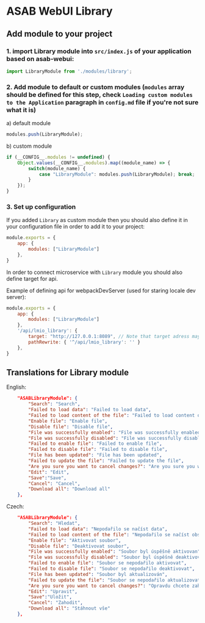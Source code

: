 # ASAB WebUI Library

## Add module to your project

### 1. import Library module into `src/index.js` of your application based on asab-webui:

```js
import LibraryModule from './modules/library';
```

### 2. Add module to default or custom modules (`modules` array should be defined for this step, check `Loading custom modules to the Application` paragraph in `config.md` file if you're not sure what it is)

a) default module
```js
modules.push(LibraryModule);
```

b) custom module
```js
if (__CONFIG__.modules != undefined) {
	Object.values(__CONFIG__.modules).map((module_name) => {
		switch(module_name) {
			case "LibraryModule": modules.push(LibraryModule); break;
		}
	});
}
```

### 3. Set up configuration

If you added `Library` as custom module then you should also define it in your configuration file in order to add it to your project:
```js
module.exports = {
	app: {
		modules: ["LibraryModule"]
	},
}
```

In order to connect microservice with `Library` module you should also define target for api.

Example of defining api for webpackDevServer (used for staring locale dev server):
```js
module.exports = {
	app: {
		modules: ["LibraryModule"]
	},
	'/api/lmio_library': {
		target: "http://127.0.0.1:8089", // Note that target adress may differ base on address where microservice is running
		pathRewrite: { '^/api/lmio_library': '' }
	},
}
```

## Translations for Library module

English:
```json
	"ASABLibraryModule": {
		"Search": "Search",
		"Failed to load data": "Failed to load data",
		"Failed to load content of the file": "Failed to load content of the file",
		"Enable file": "Enable file",
		"Disable file": "Disable file",
		"File was successfully enabled": "File was successfully enabled",
		"File was successfully disabled": "File was successfully disabled",
		"Failed to enable file": "Failed to enable file",
		"Failed to disable file": "Failed to disable file",
		"File has been updated": "File has been updated",
		"Failed to update the file": "Failed to update the file",
		"Are you sure you want to cancel changes?": "Are you sure you want to cancel changes?",
		"Edit": "Edit",
		"Save":"Save",
		"Cancel": "Cancel",
		"Download all": "Download all"
	},
```

Czech:
```json
	"ASABLibraryModule": {
		"Search": "Hledat",
		"Failed to load data": "Nepodařilo se načíst data",
		"Failed to load content of the file": "Nepodařilo se načíst obsah souboru",
		"Enable file": "Aktivovat soubor",
		"Disable file": "Deaktivovat soubor",
		"File was successfully enabled": "Soubor byl úspěšně aktivovan",
		"File was successfully disabled": "Soubor byl úspěšně deaktivovan",
		"Failed to enable file": "Soubor se nepodařilo aktivovat",
		"Failed to disable file": "Soubor se nepodařilo deaktivovat",
		"File has been updated": "Soubor byl aktualizován",
		"Failed to update the file": "Soubor se nepodařilo aktualizovat",
		"Are you sure you want to cancel changes?": "Opravdu chcete zahodit změny?",
		"Edit": "Upravit",
		"Save":"Uložit",
		"Cancel": "Zahodit",
		"Download all": "Stáhnout vše"
	},
```